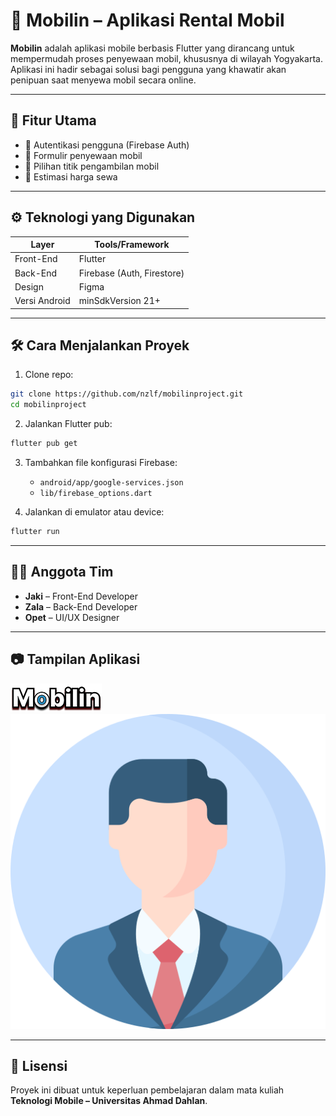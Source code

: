 # 📱 Mobilin – Aplikasi Rental Mobil

**Mobilin** adalah aplikasi mobile berbasis Flutter yang dirancang untuk mempermudah proses penyewaan mobil, khususnya di wilayah Yogyakarta. Aplikasi ini hadir sebagai solusi bagi pengguna yang khawatir akan penipuan saat menyewa mobil secara online.

---

## 🚗 Fitur Utama

- 🔐 Autentikasi pengguna (Firebase Auth)
- 📄 Formulir penyewaan mobil
- 📍 Pilihan titik pengambilan mobil
- 💸 Estimasi harga sewa

---

## ⚙️ Teknologi yang Digunakan

| Layer         | Tools/Framework                |
|---------------|-------------------------------|
| Front-End     | Flutter                        |
| Back-End      | Firebase (Auth, Firestore)     |
| Design        | Figma                          |
| Versi Android | minSdkVersion 21+              |

---

## 🛠️ Cara Menjalankan Proyek

1. Clone repo:

```bash
git clone https://github.com/nzlf/mobilinproject.git
cd mobilinproject
```

2. Jalankan Flutter pub:

```bash
flutter pub get
```

3. Tambahkan file konfigurasi Firebase:
   - `android/app/google-services.json`
   - `lib/firebase_options.dart`

4. Jalankan di emulator atau device:

```bash
flutter run
```

---

## 👨‍💻 Anggota Tim

- **Jaki** – Front-End Developer
- **Zala** – Back-End Developer
- **Opet** – UI/UX Designer

---

## 📷 Tampilan Aplikasi

![home](assets/mobilin.png)
![profile](assets/profile.png)

---

## 📄 Lisensi

Proyek ini dibuat untuk keperluan pembelajaran dalam mata kuliah **Teknologi Mobile – Universitas Ahmad Dahlan**.